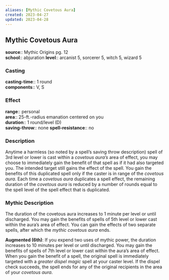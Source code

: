 ```yaml
---
aliases: [Mythic Covetous Aura]
created: 2023-04-27
updated: 2023-04-28
---
```


## Mythic Covetous Aura

**source**:: Mythic Origins pg. 12  
**school**:: abjuration
**level**:: arcanist 5, sorcerer 5, witch 5, wizard 5

### Casting

**casting-time**:: 1 round  
**components**:: V, S

### Effect

**range**:: personal  
**area**:: 25-ft.-radius emanation centered on you  
**duration**:: 1 round/level (D)  
**saving-throw**:: none
**spell-resistance**:: no

### Description

Anytime a harmless (so noted by a spell’s saving throw description) spell of 3rd level or lower is cast within a *covetous aura’s* area of effect, you may choose to immediately gain the benefit of that spell as if it had also targeted you. The intended target still gains the effect of the spell. You gain the benefits of this duplicated spell only if the caster is in range of the *covetous aura*. Each time a *covetous aura* duplicates a spell effect, the remaining duration of the *covetous aura* is reduced by a number of rounds equal to the spell level of the spell effect that is duplicated.

### Mythic Description

The duration of the covetous aura increases to 1 minute per level or until discharged. You may gain the benefits of spells of 5th level or lower cast within the aura’s area of effect. You can gain the effects of two separate spells, after which the *mythic covetous aura* ends.  
  
**Augmented (6th)**: If you expend two uses of mythic power, the duration increases to 10 minutes per level or until discharged. You may gain the benefits of spells of 7th level or lower cast within the aura’s area of effect. When you gain the benefit of a spell, the original spell is immediately targeted with a *greater dispel magic* spell at your caster level. If the dispel check succeeds, the spell ends for any of the original recipients in the area of your *covetous aura*.
